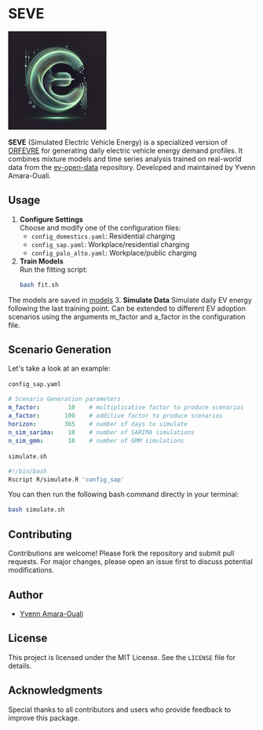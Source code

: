 # SEVE
<img src="logo.webp" alt="Package Logo" width="200">

**SEVE** (Simulated Electric Vehicle Energy) is a specialized version of [ORFEVRE](https://github.com/yvenn-amara/ORFEVRE) for generating daily electric vehicle energy demand profiles. It combines mixture models and time series analysis trained on real-world data from the [ev-open-data](https://github.com/yvenn-amara/ev-load-open-data) repository. Developed and maintained by Yvenn Amara-Ouali.

## Usage

1. **Configure Settings**  
   Choose and modify one of the configuration files:
   - `config_domestics.yaml`: Residential charging
   - `config_sap.yaml`: Workplace/residential charging
   - `config_palo_alto.yaml`: Workplace/public charging
2. **Train Models**  
   Run the fitting script:
   ```bash
   bash fit.sh
  The models are saved in [models](./models)
3. **Simulate Data**
   Simulate daily EV energy following the last training point. Can be extended to different EV adoption scenarios using the arguments m_factor and a_factor in the configuration file.

## Scenario Generation

Let's take a look at an example:

`config_sap.yaml`
```config_sap.yaml
# Scenario Generation parameters
m_factor:        10    # multiplicative factor to produce scenarios
a_factor:       100    # additive factor to produce scenarios
horizon:        365    # number of days to simulate
n_sim_sarima:    10    # number of SARIMA simulations
n_sim_gmm:       10    # number of GMM simulations
```

`simulate.sh`
```simulate.sh
#!/bin/bash
Rscript R/simulate.R 'config_sap'
```

You can then run the following bash command directly in your terminal:

```bash
bash simulate.sh 
```

## Contributing

Contributions are welcome! Please fork the repository and submit pull requests. For major changes, please open an issue first to discuss potential modifications.

## Author

- [Yvenn Amara-Ouali](https://www.yvenn-amara.com/)

## License

This project is licensed under the MIT License. See the `LICENSE` file for details.

## Acknowledgments

Special thanks to all contributors and users who provide feedback to improve this package.
